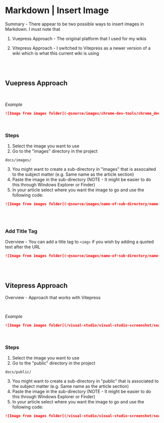 # Markdown | Insert Image

Summary - There appear to be two possible ways to insert images in Markdown. I must note that 

1. Vuepress Approach - The original platform that I used for my wikis 

1. Vitepress Approach - I switched to Vitepress as a newer version of a wiki which is what this current wiki is using

<br><br>

## Vuepress Approach 

<br>

*Example*
```markdown
![Image from images folder](~@source/images/chrome-dev-tools/chrome_dev-tools.png)
```

<br>

### Steps

1. Select the image you want to use
2. Go to the "images" directory in the project

```
docs/images/
```

3. You might want to create a sub-directory in "images" that is assocaited to the subject matter (e.g. Same name as the article section)
4. Paste the image in the sub-directory (NOTE - It might be easier to do this through Windows Explorer or Finder)
5. In your article select where you want the image to go and use the following code:

```markdown
![Image from images folder](~@source/images/name-of-sub-directory/name-of-image.png)
```

<br><br>

### Add Title Tag

Overview - You can add a title tag to `<img>` if you wish by adding a quoted text after the URL

```markdown
![Image from images folder](~@source/images/name-of-sub-directory/name-of-image.png "Title of Image")
```




<br><br>


## Vitepress Approach

Overview - Approach that works with Vitepress

<br>

*Example*
```markdown
![Image from images folder](/visual-studio/visual-studio-screenshot/search-for-greenshot.png)
```

<br>

### Steps

1. Select the image you want to use
2. Go to the "public" directory in the project

```
docs/public/
```

3. You might want to create a sub-directory in "public" that is associated to the subject matter (e.g. Same name as the article section)
4. Paste the image in the sub-directory (NOTE - It might be easier to do this through Windows Explorer or Finder)
5. In your article select where you want the image to go and use the following code:

```markdown
![Image from images folder](/visual-studio/visual-studio-screenshot/search-for-greenshot.png)
```
